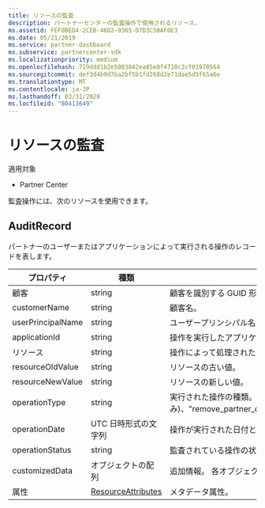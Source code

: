```yaml
---
title: リソースの監査
description: パートナーセンターの監査操作で使用されるリソース。
ms.assetid: FEF0BED4-2CEB-46D2-9365-D7D3C50AF0E3
ms.date: 05/21/2019
ms.service: partner-dashboard
ms.subservice: partnercenter-sdk
ms.localizationpriority: medium
ms.openlocfilehash: 719ddd1b2e5003842ea85e0f4710c2cf01970564
ms.sourcegitcommit: def3d4b9d7ba2bf5b1fd268d2e71dae5d5f65a6e
ms.translationtype: MT
ms.contentlocale: ja-JP
ms.lasthandoff: 03/31/2020
ms.locfileid: "80413649"
---
```

# <a name="auditing-resources"></a>リソースの監査

適用対象

- Partner Center

監査操作には、次のリソースを使用できます。

## <a name="auditrecord"></a>AuditRecord

パートナーのユーザーまたはアプリケーションによって実行される操作のレコードを表します。

| プロパティ | 種類 | 説明 |
| --- | --- | ---|
| 顧客 | string | 顧客を識別する GUID 形式の文字列。 |
| customerName | string | 顧客名。 |
| userPrincipalName | string | ユーザープリンシパル名またはユーザー識別子。 通常、これはインターネット標準 RFC 822 に基づく電子メールアドレス形式のユーザーのインターネットスタイルのログイン名です。 |
| applicationId | string | 操作を実行したアプリケーションを識別する文字列。 |
| リソース | string | 操作によって処理されたリソースの種類。 使用可能な値: &quot;カスタマー&quot;、&quot;customer_user&quot;、&quot;順序&quot;、&quot;サブスクリプション&quot;、&quot;ライセンス&quot;、&quot;third_party_add_on&quot;、&quot;mpn_association&quot;、&quot;転送&quot;、&quot;アプリケーション&quot;、&quot;application_credential&quot;、&quot;partner_user&quot;、&quot;partner_relationship&quot;。 |
| resourceOldValue | string | リソースの古い値。 |
| resourceNewValue | string | リソースの新しい値。 |
| operationType | string | 実行された操作の種類。 使用可能な値: &quot;update_customer_qualification&quot;、&quot;update_subscription&quot;、&quot;upgrade_subscription&quot;、&quot;convert_trial_subscription&quot;、&quot;add_customer&quot;、&quot;update_customer_billing_profile&quot;、&quot;update_customer_partner_contract_company_name&quot;、&quot;update_customer_spending_budget&quot;、&quot;delete_customer&quot; (サンドボックス統合アカウント)のみ)、&quot;remove_partner_customer_relationship&quot;、&quot;create_order&quot;、&quot;update_order&quot;、&quot;create_customer_user&quot;、&quot;delete_customer_user&quot;、&quot;update_customer_user&quot;、&quot;update_customer_user_licenses&quot;、&quot;reset_customer_user_password&quot;、&quot;update_customer_user_principal_name&quot;、&quot;restore_customer_user&quot;、&quot;create_mpn_association&quot;、&quot;update_mpn_association&quot;、&quot;update_sfb_customer_user_licenses&quot;、&quot;update_transfer&quot;、&quot;create_partner_relationship&quot;、&quot;register_application&quot;、&quot;unregister_application&quot;、&quot;add_application_credential&quot;、&quot;remove_application_credential&quot;、&quot;create_partner_user&quot;、&quot;update_partner_user&quot;、&quot;remove_partner_user&quot;。 |
| operationDate | UTC 日時形式の文字列 | 操作が実行された日付と時刻。 |
| operationStatus | string | 監査されている操作の状態。 使用可能な値: &quot;succeeded&quot;、&quot;failed&quot;、または &quot;progress&quot;。これは、操作がまだ進行中であることを意味します。 |
| customizedData  | オブジェクトの配列 | 追加情報。 各オブジェクトには、2つの JSON キーと値のペアが含まれています。1つ目は &quot;キー&quot;、もう1つは文字列値、2番目は &quot;値&quot;、文字列値です。 配列内のオブジェクトの数は、実行された操作の種類によって異なります。 |
| 属性 | [ResourceAttributes](utility-resources.md#resourceattributes) | メタデータ属性。 |